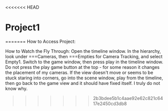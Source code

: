 <<<<<<< HEAD
# Project1
=======
How to Access Project:

How to Watch the Fly Through: 
Open the timeline window. In the hierarchy, look under ===Cameras, then ===Empties for Camera Tracking, and select Empty1. Switch to the game window, then press play in the timeline window. Do not press the play game button at the top - for some reason it changes the placement of my cameras. If the view doesn't move or seems to be stuck staring into corners, go into the scene window, play from the timeline, then go back to the game view and it should have fixed itself. I truly do not know why.
>>>>>>> 2b3bdee5b1c4aae92e62c821c6417e2450cd3db8
